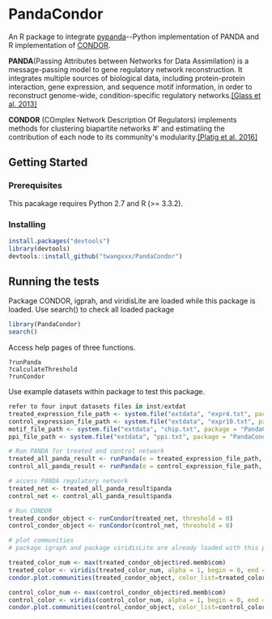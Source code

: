 # PandaCondor

An R package to integrate [pypanda](https://github.com/davidvi/pypanda)--Python implementation of PANDA and R implementation of [CONDOR](https://github.com/jplatig/condor).

**PANDA**(Passing Attributes between Networks for Data Assimilation) is a message-passing model to gene regulatory network reconstruction. It integrates multiple sources of biological data, including protein-protein interaction, gene expression, and sequence motif information, in order to reconstruct genome-wide, condition-specific regulatory networks.[[Glass et al. 2013]](http://journals.plos.org/plosone/article?id=10.1371/journal.pone.0064832)

**CONDOR** (COmplex Network Description Of Regulators) implements methods for clustering biapartite networks
#' and estimatiing the contribution of each node to its community's modularity.[[Platig et al. 2016]](http://journals.plos.org/ploscompbiol/article?id=10.1371/journal.pcbi.1005033)

## Getting Started

### Prerequisites
This pacakage requires Python 2.7 and R (>= 3.3.2).

### Installing

```R
install.packages("devtools")
library(devtools)
devtools::install_github("twangxxx/PandaCondor")

```

## Running the tests

Package CONDOR, igprah, and viridisLite are loaded while this package is loaded.
Use search() to check all loaded package
```R
library(PandaCondor)
search()
```
Access help pages of three functions.
```
?runPanda
?calculateThreshold
?runCondor
```
Use example datasets within package to test this package.

```R
refer to four input datasets files in inst/extdat
treated_expression_file_path <- system.file("extdata", "expr4.txt", package = "PandaCondor", mustWork = TRUE)
control_expression_file_path <- system.file("extdata", "expr10.txt", package = "PandaCondor", mustWork = TRUE)
motif_file_path <- system.file("extdata", "chip.txt", package = "PandaCondor", mustWork = TRUE)
ppi_file_path <- system.file("extdata", "ppi.txt", package = "PandaCondor", mustWork = TRUE)

# Run PANDA for treated and control network
treated_all_panda_result <- runPanda(e = treated_expression_file_path, m = motif_file_path, ppi = ppi_file_path, f = TRUE )
control_all_panda_result <- runPanda(e = control_expression_file_path, m = motif_file_path, ppi = ppi_file_path, f = TRUE )

# access PANDA regulatory network
treated_net <- treated_all_panda_result$panda
control_net <- control_all_panda_result$panda

# Run CONDOR
treated_condor_object <- runCondor(treated_net, threshold = 0)
control_condor_object <- runCondor(control_net, threshold = 0)

# plot communities
# package igraph and package viridisLite are already loaded with this package.

treated_color_num <- max(treated_condor_object$red.memb$com)
treated_color <- viridis(treated_color_num, alpha = 1, begin = 0, end = 1, direction = 1, option = "D")
condor.plot.communities(treated_condor_object, color_list=treated_color, point.size=0.04, xlab="Target", ylab="Regulator")

control_color_num <- max(control_condor_object$red.memb$com)
control_color <- viridis(control_color_num, alpha = 1, begin = 0, end = 1, direction = 1, option = "D")
condor.plot.communities(control_condor_object, color_list=control_color , point.size=0.04, xlab="Target", ylab="Regulator")
```
